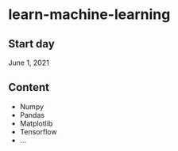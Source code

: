 # learn-machine-learning
## Start day
June 1, 2021
## Content
- Numpy
- Pandas
- Matplotlib
- Tensorflow
- ...

